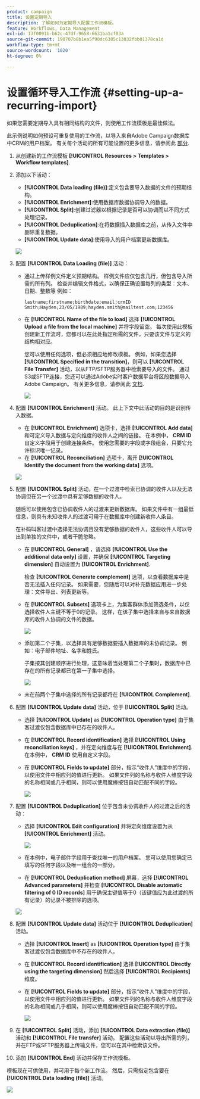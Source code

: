 ```yaml
---
product: campaign
title: 设置定期导入
description: 了解如何为定期导入配置工作流模板。
feature: Workflows, Data Management
exl-id: 13f0091b-b62c-47df-9658-6631ba1cf03a
source-git-commit: 190707b8b1ea5f90dc6385c13832fbb01378ca1d
workflow-type: tm+mt
source-wordcount: '1020'
ht-degree: 0%

---
```


# 设置循环导入工作流 {#setting-up-a-recurring-import}



如果您需要定期导入具有相同结构的文件，则使用工作流模板是最佳做法。

此示例说明如何预设可重复使用的工作流，以导入来自Adobe Campaign数据库中CRM的用户档案。 有关每个活动的所有可能设置的更多信息，请参阅此 [部分](activities.md).

1. 从创建新的工作流模板 **[!UICONTROL Resources > Templates > Workflow templates]**.
1. 添加以下活动：

   * **[!UICONTROL Data loading (file)]**:定义包含要导入数据的文件的预期结构。
   * **[!UICONTROL Enrichment]**:使用数据库数据协调导入的数据。
   * **[!UICONTROL Split]**:创建过滤器以根据记录是否可以协调而以不同方式处理记录。
   * **[!UICONTROL Deduplication]**:在将数据插入数据库之前，从传入文件中删除重复数据。
   * **[!UICONTROL Update data]**:使用导入的用户档案更新数据库。

   ![](assets/import_template_example0.png)

1. 配置 **[!UICONTROL Data Loading (file)]** 活动：

   * 通过上传样例文件定义预期结构。 样例文件应仅包含几行，但包含导入所需的所有列。 检查并编辑文件格式，以确保正确设置每列的类型：文本、日期、整数等 例如：

      ```
      lastname;firstname;birthdate;email;crmID
      Smith;Hayden;23/05/1989;hayden.smith@mailtest.com;123456
      ```

   * 在 **[!UICONTROL Name of the file to load]** 选择 **[!UICONTROL Upload a file from the local machine]** 并将字段留空。 每次使用此模板创建新工作流时，您都可以在此处指定所需的文件，只要该文件与定义的结构相对应。

      您可以使用任何选项，但必须相应地修改模板。 例如，如果您选择 **[!UICONTROL Specified in the transition]**，则可以 **[!UICONTROL File Transfer]** 活动，以从FTP/SFTP服务器中检索要导入的文件。 通过S3或SFTP连接，您还可以通过Adobe实时客户数据平台将区段数据导入Adobe Campaign。 有关更多信息，请参阅此 [文档](https://experienceleague.adobe.com/docs/experience-platform/destinations/catalog/email-marketing/adobe-campaign.html).

      ![](assets/import_template_example1.png)

1. 配置 **[!UICONTROL Enrichment]** 活动。 此上下文中此活动的目的是识别传入数据。

   * 在 **[!UICONTROL Enrichment]** 选项卡，选择 **[!UICONTROL Add data]** 和可定义导入数据与定向维度的收件人之间的链接。 在本例中， **CRM ID** 自定义字段用于创建连接条件。 使用您需要的字段或字段组合，只要它允许标识唯一记录。
   * 在 **[!UICONTROL Reconciliation]** 选项卡，离开 **[!UICONTROL Identify the document from the working data]** 选项。

   ![](assets/import_template_example2.png)

1. 配置 **[!UICONTROL Split]** 活动，在一个过渡中检索已协调的收件人以及无法协调但在另一个过渡中具有足够数据的收件人。

   随后可以使用包含已协调收件人的过渡来更新数据库。 如果文件中有一组最低信息，则具有未知收件人的过渡可用于在数据库中创建新收件人条目。

   在补码叫客过渡中选择无法协调且没有足够数据的收件人，这些收件人可以导出到单独的文件中，或者干脆忽略。

   * 在 **[!UICONTROL General]** ，请选择 **[!UICONTROL Use the additional data only]** 设置，并确保 **[!UICONTROL Targeting dimension]** 自动设置为 **[!UICONTROL Enrichment]**.

      检查 **[!UICONTROL Generate complement]** 选项，以查看数据库中是否无法插入任何记录。 如果需要，您随后可以对补充数据应用进一步处理：文件导出、列表更新等。

   * 在 **[!UICONTROL Subsets]** 选项卡上，为集客群体添加筛选条件，以仅选择收件人主键不等于0的记录。 这样，在该子集中选择来自与来自数据库的收件人协调的文件的数据。

      ![](assets/import_template_example3.png)

   * 添加第二个子集，以选择具有足够数据要插入数据库的未协调记录。 例如：电子邮件地址、名字和姓氏。

      子集按其创建顺序进行处理，这意味着当处理第二个子集时，数据库中已存在的所有记录都已在第一子集中选择。

      ![](assets/import_template_example3_2.png)

   * 未在前两个子集中选择的所有记录都将在 **[!UICONTROL Complement]**.

1. 配置 **[!UICONTROL Update data]** 活动，位于 **[!UICONTROL Split]** 活动。

   * 选择 **[!UICONTROL Update]** as **[!UICONTROL Operation type]** 由于集客过渡仅包含数据库中已存在的收件人。
   * 在 **[!UICONTROL Record identification]** 选择 **[!UICONTROL Using reconciliation keys]** ，并在定向维度与在 **[!UICONTROL Enrichment]**. 在本例中， **CRM ID** 使用自定义字段。
   * 在 **[!UICONTROL Fields to update]** 部分，指示“收件人”维度中的字段，以使用文件中相应列的值进行更新。 如果文件列的名称与收件人维度字段的名称相同或几乎相同，则可以使用魔棒按钮自动匹配不同的字段。

      ![](assets/import_template_example6.png)

1. 配置 **[!UICONTROL Deduplication]** 位于包含未协调收件人的过渡之后的活动：

   * 选择 **[!UICONTROL Edit configuration]** 并将定向维度设置为从 **[!UICONTROL Enrichment]** 活动。

      ![](assets/import_template_example4.png)

   * 在本例中，电子邮件字段用于查找唯一的用户档案。 您可以使用您确定已填写的任何字段以及唯一组合的一部分。
   * 在 **[!UICONTROL Deduplication method]** 屏幕，选择 **[!UICONTROL Advanced parameters]** 并检查 **[!UICONTROL Disable automatic filtering of 0 ID records]** 用于确保主键值等于0（该键值应为此过渡的所有记录）的记录不被排除的选项。

   ![](assets/import_template_example7.png)

1. 配置 **[!UICONTROL Update data]** 活动位于 **[!UICONTROL Deduplication]** 活动。

   * 选择 **[!UICONTROL Insert]** as **[!UICONTROL Operation type]** 由于集客过渡仅包含数据库中不存在的收件人。
   * 在 **[!UICONTROL Record identification]** 选择 **[!UICONTROL Directly using the targeting dimension]** 然后选择 **[!UICONTROL Recipients]** 维度。
   * 在 **[!UICONTROL Fields to update]** 部分，指示“收件人”维度中的字段，以使用文件中相应列的值进行更新。 如果文件列的名称与收件人维度字段的名称相同或几乎相同，则可以使用魔棒按钮自动匹配不同的字段。

      ![](assets/import_template_example8.png)

1. 在 **[!UICONTROL Split]** 活动，添加 **[!UICONTROL Data extraction (file)]** 活动和 **[!UICONTROL File transfer]** 活动。 配置这些活动以导出所需的列，并在FTP或SFTP服务器上传输文件，您可以在其中检索该文件。
1. 添加 **[!UICONTROL End]** 活动并保存工作流模板。

模板现在可供使用，并可用于每个新工作流。 然后，只需指定包含要在 **[!UICONTROL Data loading (file)]** 活动。

![](assets/import_template_example9.png)
